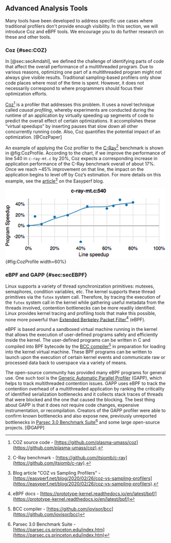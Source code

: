 ## Advanced Analysis Tools

Many tools have been developed to address specific use cases where traditional profilers don't provide enough visibility. In this section, we will introduce Coz and eBPF tools. We encourage you to do further research on these and other tools.

### Coz {#sec:COZ}

In [@sec:secAmdahl], we defined the challenge of identifying parts of code that affect the overall performance of a multithreaded program. Due to various reasons, optimizing one part of a multithreaded program might not always give visible results. Traditional sampling-based profilers only show code places where most of the time is spent. However, it does not necessarily correspond to where programmers should focus their optimization efforts. 

[Coz](https://github.com/plasma-umass/coz)[^16] is a profiler that addresses this problem. It uses a novel technique called *causal profiling*, whereby experiments are conducted during the runtime of an application by virtually speeding up segments of code to predict the overall effect of certain optimizations. It accomplishes these “virtual speedups” by inserting pauses that slow down all other concurrently running code. Also, Coz quantifies the potential impact of an optimization. [@CozPaper]

An example of applying the Coz profiler to the [C-Ray](https://github.com/jtsiomb/c-ray)[^15] benchmark is shown in @fig:CozProfile. According to the chart, if we improve the performance of line 540 in `c-ray-mt.c` by 20%, Coz expects a corresponding increase in application performance of the C-Ray benchmark overall of about 17%. Once we reach ~45% improvement on that line, the impact on the application begins to level off by Coz’s estimation. For more details on this example, see the [article](https://easyperf.net/blog/2020/02/26/coz-vs-sampling-profilers)[^17] on the Easyperf blog.

![Coz profile for the C-Ray benchmark.](../../img/mt-perf/CozProfile.png){#fig:CozProfile width=60%}

[^15]: C-Ray benchmark - [https://github.com/jtsiomb/c-ray](https://github.com/jtsiomb/c-ray).
[^16]: COZ source code - [https://github.com/plasma-umass/coz](https://github.com/plasma-umass/coz).
[^17]: Blog article "COZ vs Sampling Profilers" - [https://easyperf.net/blog/2020/02/26/coz-vs-sampling-profilers](https://easyperf.net/blog/2020/02/26/coz-vs-sampling-profilers).

### eBPF and GAPP {#sec:secEBPF}

Linux supports a variety of thread synchronization primitives: mutexes, semaphores, condition variables, etc. The kernel supports these thread primitives via the `futex` system call. Therefore, by tracing the execution of the `futex` system call in the kernel while gathering useful metadata from the threads involved, contention bottlenecks can be more readily identified. Linux provides kernel tracing and profiling tools that make this possible, none more powerful than [Extended Berkeley Packet Filter](https://prototype-kernel.readthedocs.io/en/latest/bpf/)[^22] (eBPF).

eBPF is based around a sandboxed virtual machine running in the kernel that allows the execution of user-defined programs safely and efficiently inside the kernel. The user-defined programs can be written in C and compiled into BPF bytecode by the [BCC compiler](https://github.com/iovisor/bcc)[^23] in preparation for loading into the kernel virtual machine. These BPF programs can be written to launch upon the execution of certain kernel events and communicate raw or processed data back to userspace via a variety of means. 

The open-source community has provided many eBPF programs for general use. One such tool is the [Generic Automatic Parallel Profiler](https://github.com/RN-dev-repo/GAPP/) (GAPP), which helps to track multithreaded contention issues. GAPP uses eBPF to track the contention overhead of a multithreaded application by ranking the criticality of identified serialization bottlenecks and it collects stack traces of threads that were blocked and the one that caused the blocking. The best thing about GAPP is that it does not require code changes, expensive instrumentation, or recompilation. Creators of the GAPP profiler were able to confirm known bottlenecks and also expose new, previously unreported bottlenecks in [Parsec 3.0 Benchmark Suite](https://parsec.cs.princeton.edu/index.htm)[^24] and some large open-source projects. [@GAPP]

[^22]: eBPF docs - [https://prototype-kernel.readthedocs.io/en/latest/bpf/](https://prototype-kernel.readthedocs.io/en/latest/bpf/)
[^23]: BCC compiler - [https://github.com/iovisor/bcc](https://github.com/iovisor/bcc)
[^24]: Parsec 3.0 Benchmark Suite - [https://parsec.cs.princeton.edu/index.htm](https://parsec.cs.princeton.edu/index.htm)
